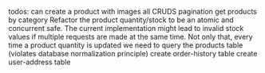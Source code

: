 todos:
    can create a product with images
    all CRUDS
    pagination
    get products by category
    Refactor the product quantity/stock to be an atomic and concurrent safe. The current implementation might lead to invalid stock values if multiple requests are made at the same time. Not only that, every time a product quantity is updated we need to query the products table (violates database normalization principle)
    create order-history table
    create user-address table
